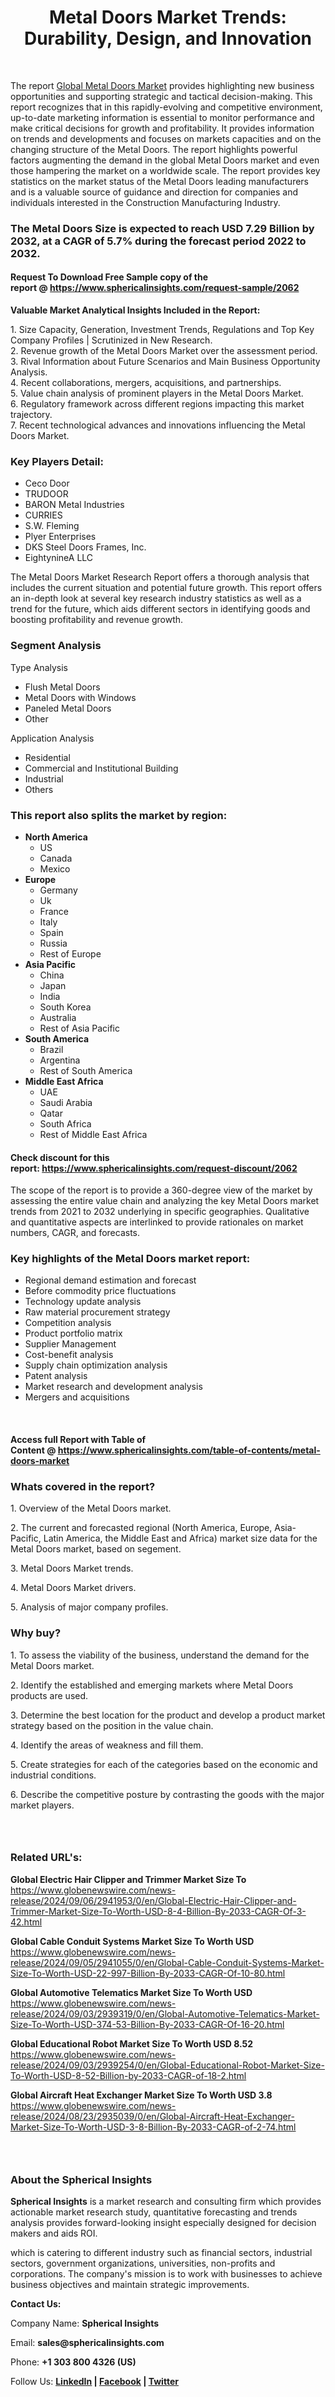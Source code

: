 <h1 style="text-align: center;">Metal Doors Market Trends: Durability, Design, and Innovation</h1>
<p>&nbsp;</p>
<p>The report&nbsp;<a href="https://www.sphericalinsights.com/reports/metal-doors-market" target="_blank" rel="noopener noreferrer">Global Metal Doors Market</a>&nbsp;provides highlighting new business opportunities and supporting strategic and tactical decision-making. This report recognizes that in this rapidly-evolving and competitive environment, up-to-date marketing information is essential to monitor performance and make critical decisions for growth and profitability. It provides information on trends and developments and focuses on markets capacities and on the changing structure of the Metal Doors. The report highlights powerful factors augmenting the demand in the global Metal Doors market and even those hampering the market on a worldwide scale. The report provides key statistics on the market status of the Metal Doors leading manufacturers and is a valuable source of guidance and direction for companies and individuals interested in the Construction Manufacturing Industry.</p>
<h3>The Metal Doors Size is expected to reach USD 7.29 Billion by 2032, at a CAGR of 5.7% during the forecast period 2022 to 2032.</h3>
<h4>Request To Download Free Sample copy of the report&nbsp;@&nbsp;<a href="https://www.sphericalinsights.com/request-sample/2062" target="_blank" rel="noopener noreferrer">https://www.sphericalinsights.com/request-sample/2062</a></h4>
<p><strong>Valuable Market Analytical Insights Included in the Report:</strong></p>
<p>1. Size Capacity, Generation, Investment Trends, Regulations and Top Key Company Profiles | Scrutinized in New Research.<br />2. Revenue growth of the Metal Doors Market over the assessment period.<br />3. Rival Information about Future Scenarios and Main Business Opportunity Analysis.<br />4. Recent collaborations, mergers, acquisitions, and partnerships.<br />5. Value chain analysis of prominent players in the Metal Doors Market.<br />6. Regulatory framework across different regions impacting this market trajectory.<br />7. Recent technological advances and innovations influencing the Metal Doors Market.</p>
<h3><strong>Key Players Detail:</strong></h3>
<ul>
<li>Ceco Door</li>
<li>TRUDOOR</li>
<li>BARON Metal Industries</li>
<li>CURRIES</li>
<li>S.W. Fleming</li>
<li>Plyer Enterprises</li>
<li>DKS Steel Doors Frames, Inc.</li>
<li>EightynineA LLC</li>
</ul>
<p>The Metal Doors Market Research Report offers a thorough analysis that includes the current situation and potential future growth. This report offers an in-depth look at several key research industry statistics as well as a trend for the future, which aids different sectors in identifying goods and boosting profitability and revenue growth.</p>
<h3><strong>Segment Analysis</strong></h3>
<p>Type Analysis</p>
<ul>
<li>Flush Metal Doors</li>
<li>Metal Doors with Windows</li>
<li>Paneled Metal Doors</li>
<li>Other</li>
</ul>
<p>Application Analysis</p>
<ul>
<li>Residential</li>
<li>Commercial and Institutional Building</li>
<li>Industrial</li>
<li>Others</li>
</ul>
<h3><strong>This report also splits the market by region:</strong></h3>
<ul>
<li><strong>North America</strong>
<ul>
<li>US</li>
<li>Canada</li>
<li>Mexico</li>
</ul>
</li>
<li><strong>Europe</strong>
<ul>
<li>Germany</li>
<li>Uk</li>
<li>France</li>
<li>Italy</li>
<li>Spain</li>
<li>Russia</li>
<li>Rest of Europe</li>
</ul>
</li>
<li><strong>Asia Pacific</strong>
<ul>
<li>China</li>
<li>Japan</li>
<li>India</li>
<li>South Korea</li>
<li>Australia</li>
<li>Rest of Asia Pacific</li>
</ul>
</li>
<li><strong>South America</strong>
<ul>
<li>Brazil</li>
<li>Argentina</li>
<li>Rest of South America</li>
</ul>
</li>
<li><strong>Middle East Africa</strong>
<ul>
<li>UAE</li>
<li>Saudi Arabia</li>
<li>Qatar</li>
<li>South Africa</li>
<li>Rest of Middle East Africa</li>
</ul>
</li>
</ul>
<h4>Check discount for this report:&nbsp;<a href="https://www.sphericalinsights.com/request-discount/2062" target="_blank" rel="noopener noreferrer">https://www.sphericalinsights.com/request-discount/2062</a></h4>
<p>The scope of the report is to provide a 360-degree view of the market by assessing the entire value chain and analyzing the key Metal Doors market trends from 2021 to 2032 underlying in specific geographies. Qualitative and quantitative aspects are interlinked to provide rationales on market numbers, CAGR, and forecasts.</p>
<h3><strong>Key highlights of the Metal Doors market report:</strong></h3>
<ul>
<li>Regional demand estimation and forecast</li>
<li>Before commodity price fluctuations</li>
<li>Technology update analysis</li>
<li>Raw material procurement strategy</li>
<li>Competition analysis</li>
<li>Product portfolio matrix</li>
<li>Supplier Management</li>
<li>Cost-benefit analysis</li>
<li>Supply chain optimization analysis</li>
<li>Patent analysis</li>
<li>Market research and development analysis</li>
<li>Mergers and acquisitions</li>
</ul>
<p>&nbsp;</p>
<h4>Access full Report with Table of Content&nbsp;@&nbsp;<a href="https://www.sphericalinsights.com/reports/metal-doors-market" target="_blank" rel="noopener noreferrer">https://www.sphericalinsights.com/table-of-contents/metal-doors-market</a></h4>
<h3><strong>Whats covered in the report?</strong></h3>
<p>1. Overview of the Metal Doors market.</p>
<p>2. The current and forecasted regional (North America, Europe, Asia-Pacific, Latin America, the Middle East and Africa) market size data for the Metal Doors market, based on segement.</p>
<p>3. Metal Doors Market trends.</p>
<p>4. Metal Doors Market drivers.</p>
<p>5. Analysis of major company profiles.</p>
<h3><strong>Why buy?</strong></h3>
<p>1. To assess the viability of the business, understand the demand for the Metal Doors market.</p>
<p>2. Identify the established and emerging markets where Metal Doors products are used.</p>
<p>3. Determine the best location for the product and develop a product market strategy based on the position in the value chain.</p>
<p>4. Identify the areas of weakness and fill them.</p>
<p>5. Create strategies for each of the categories based on the economic and industrial conditions.</p>
<p>6. Describe the competitive posture by contrasting the goods with the major market players.</p>
<h3>&nbsp;</h3>
<h3><strong>Related URL's:</strong></h3>
<p><strong>Global Electric Hair Clipper and Trimmer Market Size To</strong><br /><a href="https://www.globenewswire.com/news-release/2024/09/06/2941953/0/en/Global-Electric-Hair-Clipper-and-Trimmer-Market-Size-To-Worth-USD-8-4-Billion-By-2033-CAGR-Of-3-42.html" rel="nofollow">https://www.globenewswire.com/news-release/2024/09/06/2941953/0/en/Global-Electric-Hair-Clipper-and-Trimmer-Market-Size-To-Worth-USD-8-4-Billion-By-2033-CAGR-Of-3-42.html</a>&nbsp;</p>
<p><strong>Global Cable Conduit Systems Market Size To Worth USD</strong><br /><a href="https://www.globenewswire.com/news-release/2024/09/05/2941055/0/en/Global-Cable-Conduit-Systems-Market-Size-To-Worth-USD-22-997-Billion-By-2033-CAGR-Of-10-80.html" rel="nofollow">https://www.globenewswire.com/news-release/2024/09/05/2941055/0/en/Global-Cable-Conduit-Systems-Market-Size-To-Worth-USD-22-997-Billion-By-2033-CAGR-Of-10-80.html</a>&nbsp;</p>
<p><strong>Global Automotive Telematics Market Size To Worth USD</strong><br /><a href="https://www.globenewswire.com/news-release/2024/09/03/2939319/0/en/Global-Automotive-Telematics-Market-Size-To-Worth-USD-374-53-Billion-By-2033-CAGR-Of-16-20.html" rel="nofollow">https://www.globenewswire.com/news-release/2024/09/03/2939319/0/en/Global-Automotive-Telematics-Market-Size-To-Worth-USD-374-53-Billion-By-2033-CAGR-Of-16-20.html</a>&nbsp;</p>
<p><strong>Global Educational Robot Market Size To Worth USD 8.52</strong><br /><a href="https://www.globenewswire.com/news-release/2024/09/03/2939254/0/en/Global-Educational-Robot-Market-Size-To-Worth-USD-8-52-Billion-by-2033-CAGR-of-18-2.html" rel="nofollow">https://www.globenewswire.com/news-release/2024/09/03/2939254/0/en/Global-Educational-Robot-Market-Size-To-Worth-USD-8-52-Billion-by-2033-CAGR-of-18-2.html</a>&nbsp;</p>
<p><strong>Global Aircraft Heat Exchanger Market Size To Worth USD 3.8</strong><br /><a href="https://www.globenewswire.com/news-release/2024/08/23/2935039/0/en/Global-Aircraft-Heat-Exchanger-Market-Size-To-Worth-USD-3-8-Billion-By-2033-CAGR-of-2-74.html" rel="nofollow">https://www.globenewswire.com/news-release/2024/08/23/2935039/0/en/Global-Aircraft-Heat-Exchanger-Market-Size-To-Worth-USD-3-8-Billion-By-2033-CAGR-of-2-74.html</a>&nbsp;</p>
<h3>&nbsp;</h3>
<h3><strong>About the Spherical Insights</strong></h3>
<p><strong>Spherical Insights</strong>&nbsp;is a market research and consulting firm which provides actionable market research study, quantitative forecasting and trends analysis provides forward-looking insight especially designed for decision makers and aids ROI.</p>
<p>which is catering to different industry such as financial sectors, industrial sectors, government organizations, universities, non-profits and corporations. The company's mission is to work with businesses to achieve business objectives and maintain strategic improvements.</p>
<p><strong>Contact Us:</strong></p>
<p>Company Name:&nbsp;<strong>Spherical Insights</strong></p>
<p>Email:&nbsp;<strong>sales@sphericalinsights.com</strong></p>
<p>Phone:&nbsp;<strong>+1 303 800 4326 (US)</strong></p>
<p>Follow Us:&nbsp;<strong><a href="https://www.linkedin.com/company/spherical-insight/" rel="nofollow"><u>LinkedIn</u></a>&nbsp;|&nbsp;<a href="https://www.facebook.com/sphericalinsights22" rel="nofollow"><u>Facebook</u></a>&nbsp;|&nbsp;<a href="https://twitter.com/SInsights_US" rel="nofollow"><u>Twitter</u></a></strong></p>

